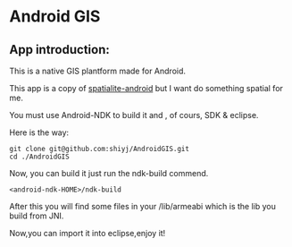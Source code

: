 # Android GIS

## App introduction:


This is a native GIS plantform made for Android.

This app is a copy of [spatialite-android](http://code.google.com/p/spatialite-android/) 
but I want do something spatial for me.

You must use Android-NDK to build it and , of cours, SDK & eclipse.

Here is the way:


	git clone git@github.com:shiyj/AndroidGIS.git
	cd ./AndroidGIS
Now, you can build it just run the
	ndk-build
 commend.


	<android-ndk-HOME>/ndk-build

After this you will find some files in your /lib/armeabi  which is the lib you build from JNI.

Now,you can import it into eclipse,enjoy it!
